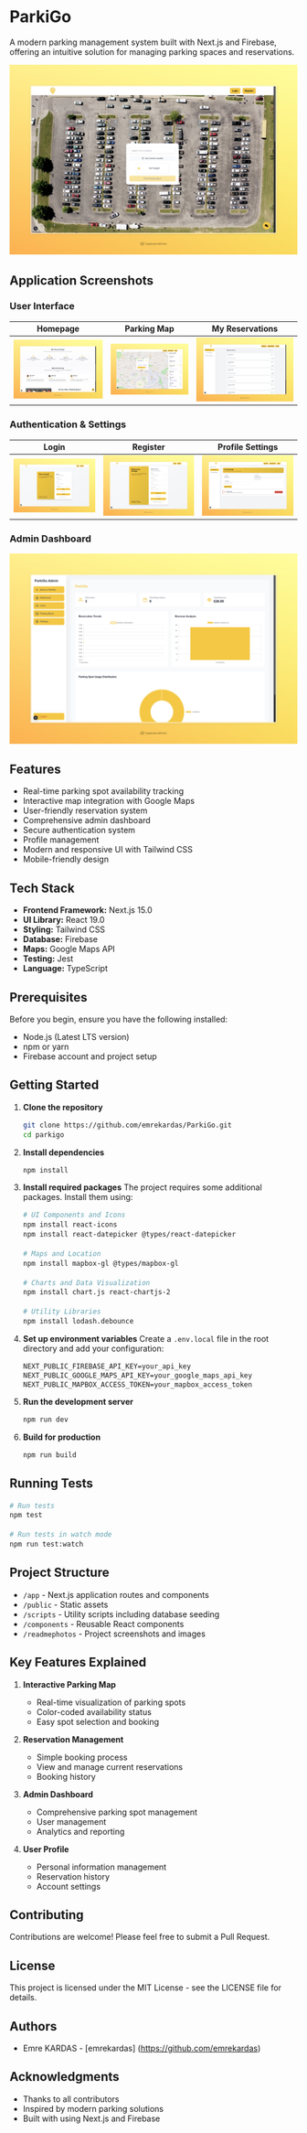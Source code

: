 # ParkiGo 

A modern parking management system built with Next.js and Firebase, offering an intuitive solution for managing parking spaces and reservations.

![Homepage](/readmephotos/homepage-1.jpeg)

## Application Screenshots

### User Interface
| Homepage | Parking Map | My Reservations |
|----------|-------------|-----------------|
| ![Homepage](/readmephotos/homepage-2.jpeg) | ![Parking Map](/readmephotos/parkingmap.jpeg) | ![My Reservations](/readmephotos/my-reservation.jpeg) |

### Authentication & Settings
| Login | Register | Profile Settings |
|-------|----------|------------------|
| ![Login](/readmephotos/loginpage.jpeg) | ![Register](/readmephotos/registerpage.jpeg) | ![Profile Settings](/readmephotos/profile-settings.jpeg) |

### Admin Dashboard
![Admin Dashboard](/readmephotos/admin-dashboard.jpeg)

## Features

- Real-time parking spot availability tracking
- Interactive map integration with Google Maps
- User-friendly reservation system
- Comprehensive admin dashboard
- Secure authentication system
- Profile management
- Modern and responsive UI with Tailwind CSS
- Mobile-friendly design

## Tech Stack

- **Frontend Framework:** Next.js 15.0
- **UI Library:** React 19.0
- **Styling:** Tailwind CSS
- **Database:** Firebase
- **Maps:** Google Maps API
- **Testing:** Jest
- **Language:** TypeScript

## Prerequisites

Before you begin, ensure you have the following installed:
- Node.js (Latest LTS version)
- npm or yarn
- Firebase account and project setup

## Getting Started

1. **Clone the repository**
   ```bash
   git clone https://github.com/emrekardas/ParkiGo.git
   cd parkigo
   ```

2. **Install dependencies**
   ```bash
   npm install
   ```

3. **Install required packages**
   The project requires some additional packages. Install them using:
   ```bash
   # UI Components and Icons
   npm install react-icons
   npm install react-datepicker @types/react-datepicker
   
   # Maps and Location
   npm install mapbox-gl @types/mapbox-gl
   
   # Charts and Data Visualization
   npm install chart.js react-chartjs-2
   
   # Utility Libraries
   npm install lodash.debounce
   ```

4. **Set up environment variables**
   Create a `.env.local` file in the root directory and add your configuration:
   ```env
   NEXT_PUBLIC_FIREBASE_API_KEY=your_api_key
   NEXT_PUBLIC_GOOGLE_MAPS_API_KEY=your_google_maps_api_key
   NEXT_PUBLIC_MAPBOX_ACCESS_TOKEN=your_mapbox_access_token
   ```

5. **Run the development server**
   ```bash
   npm run dev
   ```

6. **Build for production**
   ```bash
   npm run build
   ```

## Running Tests

```bash
# Run tests
npm test

# Run tests in watch mode
npm run test:watch
```

## Project Structure

- `/app` - Next.js application routes and components
- `/public` - Static assets
- `/scripts` - Utility scripts including database seeding
- `/components` - Reusable React components
- `/readmephotos` - Project screenshots and images

## Key Features Explained

1. **Interactive Parking Map**
   - Real-time visualization of parking spots
   - Color-coded availability status
   - Easy spot selection and booking

2. **Reservation Management**
   - Simple booking process
   - View and manage current reservations
   - Booking history

3. **Admin Dashboard**
   - Comprehensive parking spot management
   - User management
   - Analytics and reporting

4. **User Profile**
   - Personal information management
   - Reservation history
   - Account settings

## Contributing

Contributions are welcome! Please feel free to submit a Pull Request.

## License

This project is licensed under the MIT License - see the LICENSE file for details.

## Authors

- Emre KARDAS - [emrekardas] (https://github.com/emrekardas)

## Acknowledgments

- Thanks to all contributors
- Inspired by modern parking solutions
- Built with using Next.js and Firebase
